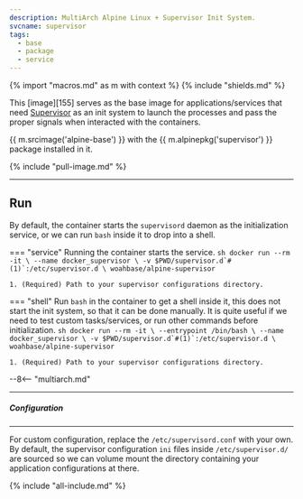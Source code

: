 ```yaml
---
description: MultiArch Alpine Linux + Supervisor Init System.
svcname: supervisor
tags:
  - base
  - package
  - service
---
```


{% import "macros.md" as m with context %}
{% include "shields.md" %}

This [image][155] serves as the base image for
applications/services that need [Supervisor][1] as an init system to
launch the processes and pass the proper signals when interacted
with the containers.

{{ m.srcimage('alpine-base') }} with the {{
m.alpinepkg('supervisor') }} package installed in it.

{% include "pull-image.md" %}

---
Run
---

By default, the container starts the `supervisord` daemon as the
initialization service, or we can run `bash` inside it to drop
into a shell.

=== "service"
    Running the container starts the service.
    ``` sh
    docker run --rm -it \
      --name docker_supervisor \
      -v $PWD/supervisor.d`#(1)`:/etc/supervisor.d \
    woahbase/alpine-supervisor
    ```

    1. (Required) Path to your supervisor configurations directory.

=== "shell"
    Run `bash` in the container to get a shell inside it, this does
    not start the init system, so that it can be done manually. It is
    quite useful if we need to test custom tasks/services, or run
    other commands before initialization.
    ``` sh
    docker run --rm -it \
      --entrypoint /bin/bash \
      --name docker_supervisor \
      -v $PWD/supervisor.d`#(1)`:/etc/supervisor.d \
    woahbase/alpine-supervisor
    ```

    1. (Required) Path to your supervisor configurations directory.

--8<-- "multiarch.md"

---
##### Configuration
---

For custom configuration, replace the `/etc/supervisord.conf` with
your own. By default, the supervisor configuration `ini` files
inside `/etc/supervisor.d/` are sourced so we can volume mount the
directory containing your application configurations at there.

[1]: http://supervisord.org/index.html

{% include "all-include.md" %}
